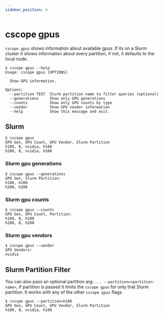 ```yaml
---
sidebar_position: 4
---
```


# cscope gpus

`cscope gpus` shows information about available gpus. If its on a Slurm cluster it shows information about every partition, if not, it defaults to the local node.

```shell
$ cscope gpus --help
Usage: cscope gpus [OPTIONS]

  Show GPU information.

Options:
  --partition TEXT  Slurm partition name to filter queries (optional)
  --generations     Show only GPU generations
  --counts          Show only GPU counts by type
  --vendor          Show GPU vendor information
  --help            Show this message and exit.
```

## Slurm

```shell
$ cscope gpus
GPU Gen, GPU Count, GPU Vendor, Slurm Partition
h100, 8, nvidia, h100
h200, 8, nvidia, h200
```

### Slurm gpu generations

```shell
$ cscope gpus --generations
GPU Gen, Slurm Partition:
h100, h100
h200, h200
```

### Slurm gpu counts

```shell
$ cscope gpus --counts
GPU Gen, GPU Count, Partition:
h100, 8, h100
h200, 8, h200
```

### Slurm gpu vendors

```shell
$ cscope gpus --vendor
GPU Vendors:
nvidia
```

## Slurm Partition Filter

You can also pass an optional partition arg: `... --partition=<partition-name>`, if partition is passed it limits the `cscope gpus` for only that Slurm partition. It works with any of the other `cscope gpus` flags.

```shell
$ cscope gpus --partition=h100
GPU Gen, GPU Count, GPU Vendor, Slurm Partition
h100, 8, nvidia, h100
```
